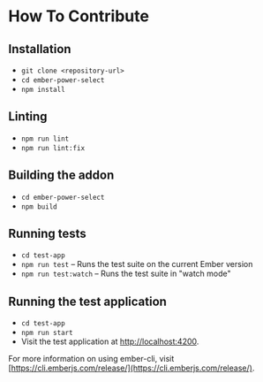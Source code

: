 # How To Contribute

## Installation

- `git clone <repository-url>`
- `cd ember-power-select`
- `npm install`

## Linting

- `npm run lint`
- `npm run lint:fix`

## Building the addon

- `cd ember-power-select`
- `npm build`

## Running tests

- `cd test-app`
- `npm run test` – Runs the test suite on the current Ember version
- `npm run test:watch` – Runs the test suite in "watch mode"

## Running the test application

- `cd test-app`
- `npm run start`
- Visit the test application at [http://localhost:4200](http://localhost:4200).

For more information on using ember-cli, visit [https://cli.emberjs.com/release/](https://cli.emberjs.com/release/).
